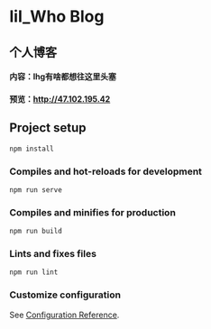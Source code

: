 # lil_Who Blog
## 个人博客
#### 内容：lhg有啥都想往这里头塞
#### 预览：http://47.102.195.42


## Project setup
```
npm install
```

### Compiles and hot-reloads for development
```
npm run serve
```

### Compiles and minifies for production
```
npm run build
```

### Lints and fixes files
```
npm run lint
```

### Customize configuration
See [Configuration Reference](https://cli.vuejs.org/config/).
